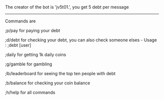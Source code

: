 The creator of the bot is 'jv5t01.', you get 5 debt per message
__________________________________________________________________________
Commands are

;p/pay for paying your debt

;d/debt for checking your debt, you can also check someone elses - Usage : ;debt [user]

;daily for getting 1k daily coins

;g/gamble for gambling

;lb/leaderboard for seeing the top ten people with debt

;b/balance for checking your coin balance

;h/help for all commands
